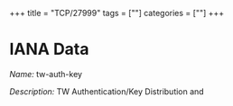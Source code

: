 +++
title = "TCP/27999"
tags = [""]
categories = [""]
+++

# IANA Data

_Name:_ tw-auth-key

_Description:_ TW Authentication/Key Distribution and

